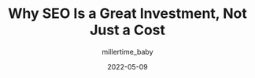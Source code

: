 ---
author: millertime_baby
date: 2022-05-09
draft: true
permalink: false
publisher: sengineland
tags:
  - seo
  - meta
target_url: https://searchengineland.com/seo-investment-not-cost-384995
title: Why SEO Is a Great Investment, Not Just a Cost 
---